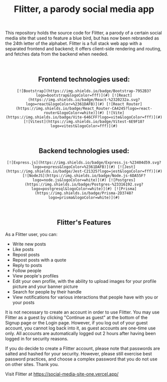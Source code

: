 <h1 align="center">Flitter, a parody social media app</h1>
<br/>

<p>
    This repository holds the source code for Flitter, a parody of a certain social media site that used to feature a blue bird, but has now been rebranded as the 24th letter of the alphabet. Flitter is a full stack web app with a separated frontend and backend; it offers client-side rendering and routing, and fetches data from the backend when needed.
</p>
<br/>

<h2 align="center">
    Frontend technologies used:
</h2>

<div align="center">

    [![Bootstrap](https://img.shields.io/badge/Bootstrap-7952B3?logo=bootstrap&logoColor=fff)](#) [![React](https://img.shields.io/badge/React-%2320232a.svg?logo=react&logoColor=%2361DAFB)](#) [![React Router](https://img.shields.io/badge/React_Router-CA4245?logo=react-router&logoColor=white)](#) [![Vite](https://img.shields.io/badge/Vite-646CFF?logo=vite&logoColor=fff)](#) [![Vitest](https://img.shields.io/badge/Vitest-6E9F18?logo=vitest&logoColor=fff)](#)

</div>
<br/>

<h2 align="center">
    Backend technologies used:
</h2>

<div align="center">

    [![Express.js](https://img.shields.io/badge/Express.js-%23404d59.svg?logo=express&logoColor=%2361DAFB)](#) [![Jest](https://img.shields.io/badge/Jest-C21325?logo=jest&logoColor=fff)](#) [![NodeJS](https://img.shields.io/badge/Node.js-6DA55F?logo=node.js&logoColor=white)](#) [![Postgres](https://img.shields.io/badge/Postgres-%23316192.svg?logo=postgresql&logoColor=white)](#) [![Prisma](https://img.shields.io/badge/Prisma-2D3748?logo=prisma&logoColor=white)](#)

</div>
<br/>

<h2 align="center">Flitter's Features</h2>

<p>
    As a Flitter user, you can:
    <ul>
        <li>Write new posts</li>
        <li>Like posts</li>
        <li>Repost posts</li>
        <li>Repost posts with a quote</li>
        <li>Reply to posts</li>
        <li>Follow people</li>
        <li>View people's profiles</li>
        <li>Edit your own profile, with the ability to upload images for your profile picture and your banner picture</li>
        <li>Search for people by their handle</li>
        <li>View notifications for various interactions that people have with you or your posts</li>
    </ul>
</p>

It is not necessary to create an account in order to use Flitter. You may use Flitter as a guest by clicking "Continue as guest" at the bottom of the Signup page or the Login page. However, if you log out of your guest account, you cannot log back into it, as guest accounts are one-time use only. All accounts are automatically logged out 2 hours after having been logged in for security reasons. 

If you do decide to create a Flitter account, please note that passwords are salted and hashed for your security. However, please still exercise best password practices, and choose a complex password that you do not use on other sites. Thank you.

Visit Flitter at https://social-media-site-one.vercel.app/
